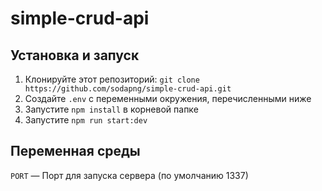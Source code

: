 # simple-crud-api

## Установка и запуск

1. Клонируйте этот репозиторий: `git clone https://github.com/sodapng/simple-crud-api.git`
2. Создайте `.env` с переменными окружения, перечисленными ниже
3. Запустите `npm install` в корневой папке
4. Запустите `npm run start:dev`

## Переменная среды

`PORT` — Порт для запуска сервера (по умолчанию 1337)
